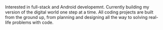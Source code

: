 Interested in full-stack and Android developemnt. Currently building my version of the digital world one step at a time. All coding projects are built from the ground up, from planning and designing all the way to solving real-life problems with code. 
